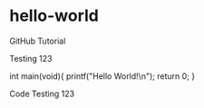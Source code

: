 # hello-world
GitHub Tutorial

Testing 123

int main(void){
printf("Hello World!\n");
return 0;
}

Code Testing 123

